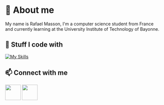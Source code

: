 # 👋 About me

My name is Rafael Masson, I'm a computer science student from France and currently learning at the University Institute of Technology of Bayonne.

## 🔧 Stuff I code with

[![My Skills](https://skillicons.dev/icons?i=py,cpp,qt,js,html,css,bootstrap,git,github,mysql,php,bash,ubuntu,debian)](https://skillicons.dev)

## 📫 Connect with me

[<img width="50px" src="img/linkedin.png">](https://www.linkedin.com/in/rafaelmasson40)
[<img width="50px" src="img/web.png">](https://rafaelmasson4.wordpress.com/)
